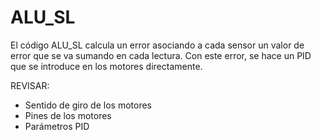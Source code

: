 ALU_SL
====

El código ALU_SL calcula un error asociando a cada sensor un valor de error que se va sumando en cada lectura. Con este error, se hace un PID que se introduce en los motores directamente.

REVISAR:
- Sentido de giro de los motores
- Pines de los motores
- Parámetros PID
